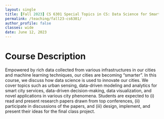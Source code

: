 ```yaml
---
layout: single
title: [Fall 2023] CS 6301 Special Topics in CS: Data Science for Smart Cities
permalink: /teaching/fall23-cs6301/
author_profile: false
classes: wide
date: June 12, 2023
---
```




# Course Description

Empowered by rich data collected from various infrastructures in our cities and machine learning techniques, our cities are becoming “smarter”. In this course, we discuss how data science is used to innovate our cities. We cover topics such as urban sensing, data-driven modeling and analytics for smart city services, data-driven decision-making, data visualization, and novel applications in various city phenomena. Students are expected to (i) read and present research papers drawn from top conferences, (ii) participate in discussions of the papers, and (iii) design, implement, and present their ideas for the final class project.
